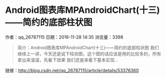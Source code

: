 # Android图表库MPAndroidChart(十三)——简约的底部柱状图
作者：qq_26787115
日期：2016-11-28 14:35
浏览量：3398
> 简介：Android图表库MPAndroidChart(十三)——简约的底部柱状图
  我们继续上一讲，今天还是说下柱状图，这个图的话应该是用的比较多的，所有拿出来溜溜，先看下效果  我们还是来看下基本实现...

 链接：http://blog.csdn.net/qq_26787115/article/details/53376360
